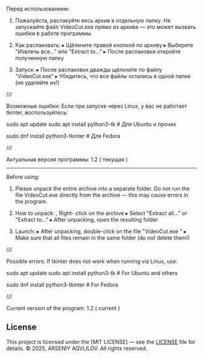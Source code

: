 Перед использованием:

1. Пожалуйста, распакуйте весь архив в отдельную папку.
   Не запускайте файл VideoCut.exe прямо из архива — это может вызвать ошибки в работе программы.

2. Как распаковать:
   ▸ Щёлкните правой кнопкой по архиву
   ▸ Выберите "Извлечь все..." или "Extract to..."
   ▸ После распаковки откройте полученную папку

3. Запуск:
   ▸ После распаковки дважды щёлкните по файлу "VideoCut.exe"
   ▸ Убедитесь, что все файлы остались в одной папке (не удаляйте их!)

///


Возможные ошибки:
Если при запуске через Linux, у вас не работает tkinter, воспользуйтесь:

sudo apt update
sudo apt install python3-tk # Для Ubuntu и прочих

sudo dnf install python3-tkinter # Для Fedora




///

Актуальная версия программы: 1.2 ( текущая )

-----------------------------------------------------------------------------------------------------------------------------

Before using:

1. Please unpack the entire archive into a separate folder.
   Do not run the file VideoCut.exe directly from the archive — this may cause errors in the program.

2. How to unpack:
   , Right- click on the archive
   ▸ Select "Extract all..." or "Extract to..."
▸ After unpacking, open the resulting folder

3. Launch:
▸ After unpacking, double-click on the file "VideoCut.exe "
▸ Make sure that all files remain in the same folder (do not delete them!)

///

Possible errors:
If tkinter does not work when running via Linux, use:

sudo apt update
sudo apt install python3-tk # For Ubuntu and others

sudo dnf install python3-tkinter # For Fedora


///

Current version of the program: 1.2 ( current )

## License

This project is licensed under the [MIT LICENSE] — see the [LICENSE](LICENSE) file for details.
© 2025, ARSENIY AQVLILOV. All rights reserved.

